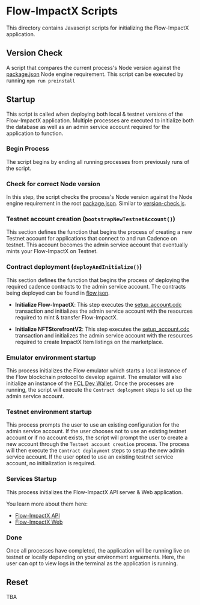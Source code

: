 # Flow-ImpactX Scripts

This directory contains Javascript scripts for initializing the Flow-ImpactX application.

## Version Check

A script that compares the current process's Node version against the [package.json](/package.json) Node engine requirement. This script can be executed by running `npm run preinstall`

## Startup

This script is called when deploying both local & testnet versions of the Flow-ImpactX application. Multiple processes are executed to initialize both the database as well as an admin service account required for the application to function.

### Begin Process
The script begins by ending all running processes from previously runs of the script.

### Check for correct Node version
In this step, the script checks the process's Node version against the Node engine requirement in the root [package.json](/package.json). Similar to [version-check.js](/.ki-scripts/version-check.js).

### Testnet account creation (`bootstrapNewTestnetAccount()`)
This section defines the function that begins the process of creating a new Testnet account for applications that connect to and run Cadence on testnet. This account becomes the admin service account that eventually mints your Flow-ImpactX on Testnet.

### Contract deployment (`deployAndInitialize()`)
This section defines the function that begins the process of deploying the required cadence contracts to the admin service account. The contracts being deployed can be found in [flow.json](/flow.json).

- **Initialize Flow-ImpactX**: This step executes the [setup_account.cdc](/cadence/transactions/ImpactXItems/setup_account.cdc) transaction and initializes the admin service account with the resources required to mint & transfer Flow-ImpactX.

- **Initialize NFTStorefrontV2**: This step executes the [setup_account.cdc](/cadence/transactions/nftStorefront/setup_account.cdc) transaction and initializes the admin service account with the resources required to create ImpactX Item listings on the marketplace.

### Emulator environment startup
This process initializes the Flow emulator which starts a local instance of the Flow blockchain protocol to develop against. The emulator will also initialize an instance of the [FCL Dev Wallet](https://github.com/onflow/fcl-dev-wallet). Once the processes are running, the script will execute the `Contract deployment` steps to set up the admin service account.

### Testnet environment startup
This process prompts the user to use an existing configuration for the admin service account. If the user chooses not to use an existing testnet account or if no account exists, the script  will prompt the user to create a new account through the `Testnet account creation` process. The process will then execute the `Contract deployment` steps to setup the new admin service account. If the user opted to use an existing testnet service account, no initialization is required.

### Services Startup
This process initializes the Flow-ImpactX API server & Web application. 

You learn more about them here:
- [Flow-ImpactX API](/api/README.md)
- [Flow-ImpactX Web](/web/README.md)

### Done
Once all processes have completed, the application will be running live on testnet or locally depending on your environment arguements. Here, the user can opt to view logs in the terminal as the application is running. 

## Reset
TBA

